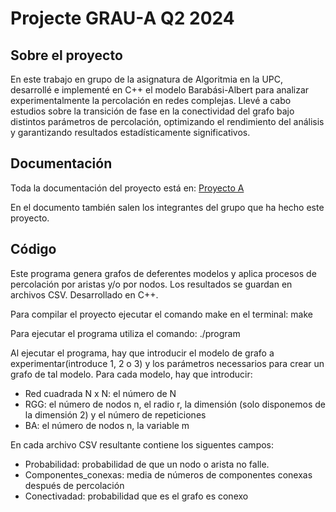 # Projecte GRAU-A Q2 2024

## Sobre el proyecto

En este trabajo en grupo de la asignatura de Algoritmia en la UPC, desarrollé e implementé en C++ el modelo Barabási-Albert para analizar experimentalmente la percolación en redes complejas. Llevé a cabo estudios sobre la transición de fase en la conectividad del grafo bajo distintos parámetros de percolación, optimizando el rendimiento del análisis y garantizando resultados estadísticamente significativos.

## Documentación

Toda la documentación del proyecto está en: [Proyecto A](Proyecto_A.pdf)

En el documento también salen los integrantes del grupo que ha hecho este proyecto.

## Código

Este programa genera grafos de deferentes modelos y aplica procesos de percolación por aristas y/o por nodos. Los resultados se guardan en archivos CSV.
Desarrollado en C++. 

Para compilar el proyecto ejecutar el comando make en el terminal: 
    make

 Para ejecutar el programa utiliza el comando: 
    ./program

Al ejecutar el programa, hay que introducir el modelo de grafo  a experimentar(introduce 1, 2 o 3) y los parámetros necessarios para crear un grafo de tal modelo. Para cada modelo, hay que introducir: 
- Red cuadrada N x N: el número de N
- RGG: el número de nodos n, el radio r, la dimensión (solo disponemos de la dimensión 2) y el número de repeticiones
- BA: el número de nodos n, la variable m

En cada archivo CSV resultante contiene los siguentes campos: 
- Probabilidad: probabilidad de que un nodo o arista no falle. 
- Componentes_conexas: media de números de componentes conexas después de percolación
- Conectivadad: probabilidad que es el grafo es conexo


